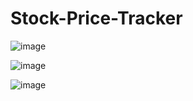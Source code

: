 # Stock-Price-Tracker

![image](https://github.com/Vyshnavi-vk/Stock-Price-Tracker/assets/116080577/f0144a33-440a-40f5-8e8a-0f6dffb20437)


![image](https://github.com/Vyshnavi-vk/Stock-Price-Tracker/assets/116080577/2a2f0323-b229-4d3f-bbdd-1845a7aa886c)


![image](https://github.com/Vyshnavi-vk/Stock-Price-Tracker/assets/116080577/d53e0b8d-9fe7-45a3-a133-fd5baef28794)



